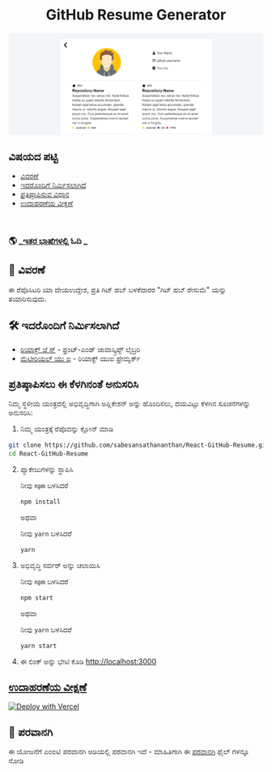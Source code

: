 <h1 align='center'>GitHub Resume Generator</h1>

<img alt="React GitHub Resume" src="../src/assets/readme/screenshot.png"  align='center'/>

## ವಿಷಯದ ಪಟ್ಟಿ

- [ವಿವರಣೆ ](#about)
- [ಇದರೊಂದಿಗೆ ನಿರ್ಮಿಸಲಾಗಿದೆ](#built-with)
- [ಪ್ರತಿಷ್ಠಾಪಿಸುವ ವಿಧಾನ](#installation)
- [ಉದಾಹರಣೆಯ ವೀಕ್ಷಣೆ](#live-demo)

<br>

### 🌎 _[ಇತರ ಭಾಷೆಗಳಲ್ಲಿ](./Translations.md) ಓದಿ _

<h2 id='about'>🤔 ವಿವರಣೆ </h2>

ಈ ರೆಪೊಸಿಟರಿ ಯಾ ದೇಯಉದ್ದೇಶ, ಪ್ರತಿ ಗಿಟ್ ಹಬ್ ಬಳಕೆದಾರರ "ಗಿಟ್ ಹಬ್ ರೇಸುಮೆ" ಯನ್ನು ತಯಾರಿಸುವುದು.

<h2 id='built-with'>🛠️ ಇದರೊಂದಿಗೆ ನಿರ್ಮಿಸಲಾಗಿದೆ</h2>

- [ರಿಯಾಕ್ಟ್ ಜೆ ಸ್](https://reactjs.org/) - ಫ್ರಂಟ್-ಎಂಡ್ ಜಾವಾಸ್ಕ್ರಿಪ್ಟ್ ಲೈಬ್ರರಿ
- [ಮೆಟೀರಿಯಲ್ ಯು ಐ](https://material-ui.com/) - ರಿಯಾಕ್ಟ್ ಯುಐ ಫ್ರೇಮ್ವರ್ಕ್

<h2 id='installation'> ಪ್ರತಿಷ್ಠಾಪಿಸಲು ಈ ಕೆಳಗಿನಂತೆ ಅನುಸರಿಸಿ</h2>

ನಿಮ್ಮ ಸ್ಥಳೀಯ ಯಂತ್ರದಲ್ಲಿ ಅಭಿವೃದ್ಧಿಗಾಗಿ ಅಪ್ಲಿಕೇಶನ್ ಅನ್ನು ಹೊಂದಿಸಲು, ದಯವಿಟ್ಟು ಕೆಳಗಿನ ಸೂಚನೆಗಳನ್ನು ಅನುಸರಿಸಿ:

1. ನಿಮ್ಮ ಯಂತ್ರಕ್ಕೆ ರೆಪೊವನ್ನು ಕ್ಲೋನ್ ಮಾಡಿ

```bash
git clone https://github.com/sabesansathananthan/React-GitHub-Resume.git
cd React-GitHub-Resume
```

2. ಪ್ಯಾಕೇಜುಗಳನ್ನು ಸ್ಥಾಪಿಸಿ

   ನೀವು `npm` ಬಳಸಿದರೆ

   ```bash
   npm install
   ```

   ಅಥವಾ

   ನೀವು `yarn` ಬಳಸಿದರೆ

   ```bash
   yarn
   ```

3. ಅಭಿವೃದ್ಧಿ ಸರ್ವರ್ ಅನ್ನು ಚಲಾಯಿಸಿ

   ನೀವು `npm` ಬಳಸಿದರೆ

   ```bash
   npm start
   ```

   ಅಥವಾ

   ನೀವು `yarn` ಬಳಸಿದರೆ

   ```bash
   yarn start
   ```

4. ಈ ಲಿಂಕ್ ಅನ್ನು ಭೇಟಿ ಕೊಡಿ <http://localhost:3000>

<h2 id='live-demo'><a href="https://react-github-resume.vercel.app/">ಉದಾಹರಣೆಯ ವೀಕ್ಷಣೆ</a></h2>

[![Deploy with Vercel](https://vercel.com/button)](https://vercel.com/new/git/external?repository-url=https://github.com/sabesansathananthan/React-GitHub-Resume)

## 📄 ಪರವಾನಗಿ

ಈ ಯೋಜನೆಗೆ ಎಂಐಟಿ ಪರವಾನಗಿ ಅಡಿಯಲ್ಲಿ ಪರವಾನಗಿ ಇದೆ - ಮಾಹಿತಿಗಾಗಿ ಈ [ಪರವಾನಗಿ](../LICENSE) ಫೈಲ್ ಗಳನ್ನೂ ನೋಡಿ
